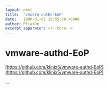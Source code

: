 ```yaml
---
layout: post
title:  "vmware-authd-EoP"
date:   1990-01-01 19:55:00 +0000
author: PfiatDe
excerpt_separator: <!--more-->
---
```


# vmware-authd-EoP
[https://github.com/klinix5/vmware-authd-EoP](https://github.com/klinix5/vmware-authd-EoP)

...
<!--more-->
